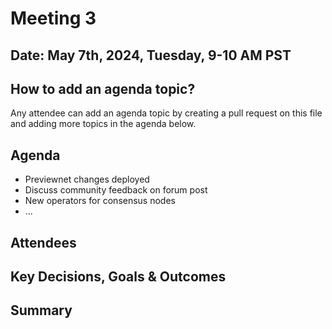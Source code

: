 # Meeting 3

## Date: May 7th, 2024, Tuesday, 9-10 AM PST

## How to add an agenda topic?
Any attendee can add an agenda topic by creating a pull request on this file and adding more topics in the agenda below.

## Agenda
- Previewnet changes deployed
- Discuss community feedback on forum post
- New operators for consensus nodes
- ...

## Attendees

## Key Decisions, Goals & Outcomes

## Summary
